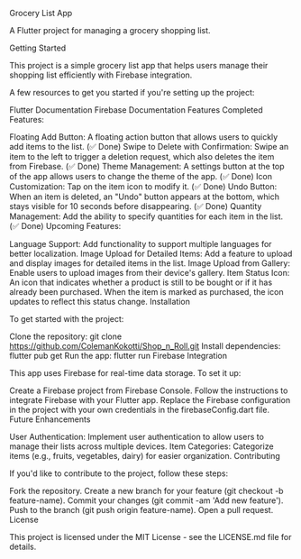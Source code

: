 Grocery List App

A Flutter project for managing a grocery shopping list.

Getting Started

This project is a simple grocery list app that helps users manage their shopping list efficiently with Firebase integration.

A few resources to get you started if you're setting up the project:

Flutter Documentation
Firebase Documentation
Features
Completed Features:

Floating Add Button: A floating action button that allows users to quickly add items to the list. (✅ Done)
Swipe to Delete with Confirmation: Swipe an item to the left to trigger a deletion request, which also deletes the item from Firebase. (✅ Done)
Theme Management: A settings button at the top of the app allows users to change the theme of the app. (✅ Done)
Icon Customization: Tap on the item icon to modify it. (✅ Done)
Undo Button: When an item is deleted, an "Undo" button appears at the bottom, which stays visible for 10 seconds before disappearing. (✅ Done)
Quantity Management: Add the ability to specify quantities for each item in the list. (✅ Done)
Upcoming Features:

Language Support: Add functionality to support multiple languages for better localization.
Image Upload for Detailed Items: Add a feature to upload and display images for detailed items in the list.
Image Upload from Gallery: Enable users to upload images from their device's gallery.
Item Status Icon: An icon that indicates whether a product is still to be bought or if it has already been purchased.
When the item is marked as purchased, the icon updates to reflect this status change.
Installation

To get started with the project:

Clone the repository:
git clone https://github.com/ColemanKokotti/Shop_n_Roll.git
Install dependencies:
flutter pub get
Run the app:
flutter run
Firebase Integration

This app uses Firebase for real-time data storage. To set it up:

Create a Firebase project from Firebase Console.
Follow the instructions to integrate Firebase with your Flutter app.
Replace the Firebase configuration in the project with your own credentials in the firebaseConfig.dart file.
Future Enhancements

User Authentication: Implement user authentication to allow users to manage their lists across multiple devices.
Item Categories: Categorize items (e.g., fruits, vegetables, dairy) for easier organization.
Contributing

If you'd like to contribute to the project, follow these steps:

Fork the repository.
Create a new branch for your feature (git checkout -b feature-name).
Commit your changes (git commit -am 'Add new feature').
Push to the branch (git push origin feature-name).
Open a pull request.
License

This project is licensed under the MIT License - see the LICENSE.md file for details.

